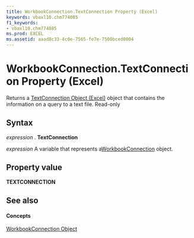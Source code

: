 ```yaml
---
title: WorkbookConnection.TextConnection Property (Excel)
keywords: vbaxl10.chm774085
f1_keywords:
- vbaxl10.chm774085
ms.prod: EXCEL
ms.assetid: aaad8c33-4c0e-7565-fe7e-7500bced0004
---
```



# WorkbookConnection.TextConnection Property (Excel)

Returns a [TextConnection Object (Excel)](textconnection-object-excel.md) object that contains the information on a query to a text file. Read-only


## Syntax

 _expression_ . **TextConnection**

 _expression_ A variable that represents a[WorkbookConnection](workbookconnection-object-excel.md) object.


## Property value

 **TEXTCONNECTION**


## See also


#### Concepts


[WorkbookConnection Object](workbookconnection-object-excel.md)

